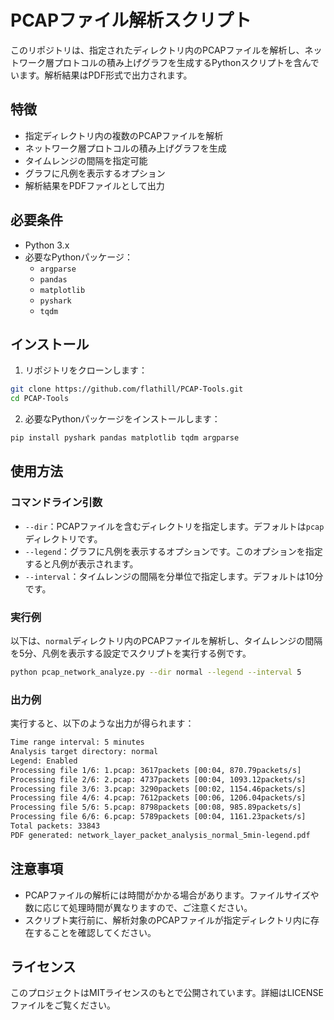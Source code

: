 # PCAPファイル解析スクリプト

このリポジトリは、指定されたディレクトリ内のPCAPファイルを解析し、ネットワーク層プロトコルの積み上げグラフを生成するPythonスクリプトを含んでいます。解析結果はPDF形式で出力されます。

## 特徴

- 指定ディレクトリ内の複数のPCAPファイルを解析
- ネットワーク層プロトコルの積み上げグラフを生成
- タイムレンジの間隔を指定可能
- グラフに凡例を表示するオプション
- 解析結果をPDFファイルとして出力

## 必要条件

- Python 3.x
- 必要なPythonパッケージ：
  - `argparse`
  - `pandas`
  - `matplotlib`
  - `pyshark`
  - `tqdm`

## インストール

1. リポジトリをクローンします：

```bash
git clone https://github.com/flathill/PCAP-Tools.git
cd PCAP-Tools
```

2. 必要なPythonパッケージをインストールします：

```bash
pip install pyshark pandas matplotlib tqdm argparse
```

## 使用方法

### コマンドライン引数

- `--dir`：PCAPファイルを含むディレクトリを指定します。デフォルトは`pcap`ディレクトリです。
- `--legend`：グラフに凡例を表示するオプションです。このオプションを指定すると凡例が表示されます。
- `--interval`：タイムレンジの間隔を分単位で指定します。デフォルトは10分です。

### 実行例

以下は、`normal`ディレクトリ内のPCAPファイルを解析し、タイムレンジの間隔を5分、凡例を表示する設定でスクリプトを実行する例です。

```bash
python pcap_network_analyze.py --dir normal --legend --interval 5
```

### 出力例

実行すると、以下のような出力が得られます：

```bash
Time range interval: 5 minutes
Analysis target directory: normal
Legend: Enabled
Processing file 1/6: 1.pcap: 3617packets [00:04, 870.79packets/s]
Processing file 2/6: 2.pcap: 4737packets [00:04, 1093.12packets/s]
Processing file 3/6: 3.pcap: 3290packets [00:02, 1154.46packets/s]
Processing file 4/6: 4.pcap: 7612packets [00:06, 1206.04packets/s]
Processing file 5/6: 5.pcap: 8798packets [00:08, 985.89packets/s]
Processing file 6/6: 6.pcap: 5789packets [00:04, 1161.23packets/s]
Total packets: 33843
PDF generated: network_layer_packet_analysis_normal_5min-legend.pdf
```

## 注意事項

- PCAPファイルの解析には時間がかかる場合があります。ファイルサイズや数に応じて処理時間が異なりますので、ご注意ください。
- スクリプト実行前に、解析対象のPCAPファイルが指定ディレクトリ内に存在することを確認してください。

## ライセンス

このプロジェクトはMITライセンスのもとで公開されています。詳細はLICENSEファイルをご覧ください。

